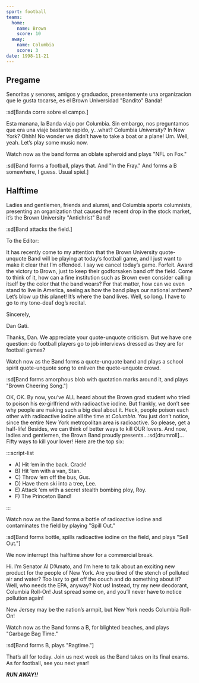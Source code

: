 ```yaml
---
sport: football
teams:
  home:
    name: Brown
    score: 10
  away:
    name: Columbia
    score: 3
date: 1998-11-21
---
```


## Pregame

Senoritas y senores, amigos y graduados, presentemente una organizacion que le gusta tocarse, es el Brown Universidad "Bandito" Banda!

:sd[Banda corre sobre el campo.]

Esta manana, la Banda viajo por Columbia. Sin embargo, nos preguntamos que era una viaje bastante rapido, y…what? Columbia _University_? In New York? Ohhh! No wonder we didn’t have to take a boat or a plane! Um. Well, yeah. Let’s play some music now.

Watch now as the band forms an oblate spheroid and plays "NFL on Fox."

:sd[Band forms a football, plays that. And "In the Fray." And forms a B somewhere, I guess. Usual spiel.]

## Halftime

Ladies and gentlemen, friends and alumni, and Columbia sports columnists, presenting an organization that caused the recent drop in the stock market, it’s the Brown University "Antichrist" Band!

:sd[Band attacks the field.]

To the Editor:

It has recently come to my attention that the Brown University quote-unquote Band will be playing at today’s football game, and I just want to make it clear that I’m offended. I say we cancel today’s game. Forfeit. Award the victory to Brown, just to keep their godforsaken band off the field. Come to think of it, how can a fine institution such as Brown even consider calling itself by the color that the band wears? For that matter, how can we even stand to live in America, seeing as how the band plays our national anthem? Let’s blow up this planet! It’s where the band lives. Well, so long. I have to go to my tone-deaf dog’s recital.

Sincerely,

Dan Gati.

Thanks, Dan. We appreciate your quote-unquote criticism. But we have one question: do football players go to job interviews dressed as they are for football games?

Watch now as the Band forms a quote-unquote band and plays a school spirit quote-unquote song to enliven the quote-unquote crowd.

:sd[Band forms amorphous blob with quotation marks around it, and plays "Brown Cheering Song."]

OK, OK. By now, you’ve ALL heard about the Brown grad student who tried to poison his ex-girlfriend with radioactive iodine. But frankly, we don’t see why people are making such a big deal about it. Heck, people poison each other with radioactive iodine all the time at _Columbia_. You just don’t notice, since the entire New York metropolitan area is radioactive. So please, get a half-life! Besides, we can think of better ways to kill OUR lovers. And now, ladies and gentlemen, the Brown Band proudly presents…:sd[drumroll]…Fifty ways to kill your lover! Here are the top six:

:::script-list

- A) Hit ‘em in the back. Crack!
- B) Hit ‘em with a van, Stan.
- C) Throw ‘em off the bus, Gus.
- D) Have them ski into a tree, Lee.
- E) Attack ‘em with a secret stealth bombing ploy, Roy.
- F) The Princeton Band!

:::

Watch now as the Band forms a bottle of radioactive iodine and contaminates the field by playing "Spill Out."

:sd[Band forms bottle, spills radioactive iodine on the field, and plays "Sell Out."]

We now interrupt this halftime show for a commercial break.

Hi. I’m Senator Al D’Amato, and I’m here to talk about an exciting new product for the people of New York. Are you tired of the stench of polluted air and water? Too lazy to get off the couch and do something about it? Well, who needs the EPA, anyway? Not us! Instead, try my new deodorant, Columbia Roll-On! Just spread some on, and you’ll never have to notice pollution again!

New Jersey may be the nation’s armpit, but New York needs Columbia Roll-On!

Watch now as the Band forms a B, for blighted beaches, and plays "Garbage Bag Time."

:sd[Band forms B, plays "Ragtime."]

That’s all for today. Join us next week as the Band takes on its final exams. As for football, see you next year!

**_RUN AWAY!!_**
